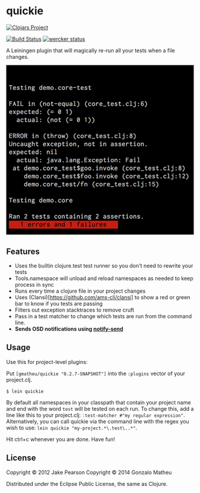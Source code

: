 # quickie

[![Clojars Project](http://clojars.org/gmatheu/quickie/latest-version.svg)](http://clojars.org/gmatheu/quickie)

[![Build Status](https://travis-ci.org/gmatheu/quickie.svg?branch=master)](https://travis-ci.org/gmatheu/quickie)
[![wercker status](https://app.wercker.com/status/e86086b2a18c9b31132da31aac42bb06/m "wercker status")](https://app.wercker.com/project/bykey/e86086b2a18c9b31132da31aac42bb06)

A Leiningen plugin that will magically re-run all your tests when a file changes.

![Screenshot](doc/screen.png)

## Features

* Uses the builtin clojure.test test runner so you don't need to rewrite your tests
* Tools.namespace will unload and reload namespaces as needed to keep process in sync
* Runs every time a clojure file in your project changes
* Uses (Clansi)[https://github.com/ams-clj/clansi] to show a red or green bar to know if you tests are passing
* Filters out exception stacktraces to remove cruft
* Pass in a test matcher to change which tests are run from the command line.
* __Sends OSD notifications using [notify-send](http://manpages.ubuntu.com/manpages/trusty/man1/notify-send.1.html)__ 

## Usage

Use this for project-level plugins:

Put `[gmatheu/quickie "0.2.7-SNAPSHOT"]` into the `:plugins` vector of your project.clj.

    $ lein quickie

By default all namespaces in your classpath that contain your project name and end with the word `test` will be tested on each run.  To change this, add a line like this to your project.clj: `:test-matcher #"my regular expression"`.  Alternatively, you can call quickie via the command line with the regex you wish to use: `lein quickie "my-project.*\.test\..*"`.

Hit ctrl+c whenever you are done.  Have fun!

## License

Copyright © 2012 Jake Pearson
Copyright © 2014 Gonzalo Matheu


Distributed under the Eclipse Public License, the same as Clojure.

